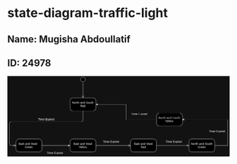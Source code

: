 # state-diagram-traffic-light

## Name: Mugisha Abdoullatif
## ID: 24978


![Alt text](./24978.png)
